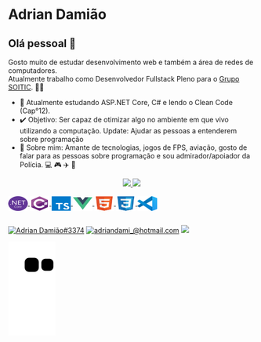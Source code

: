 
# Adrian Damião

## Olá pessoal 👋
Gosto muito de estudar desenvolvimento web e também a área de redes de computadores.<br>
Atualmente trabalho como Desenvolvedor Fullstack Pleno para o [Grupo SOITIC](https://soitic.com.br). 👨‍💻

- 🌱 Atualmente estudando ASP.NET Core, C# e lendo o Clean Code (Cap°12). 
- :heavy_check_mark: Objetivo: Ser capaz de otimizar algo no ambiente em que vivo utilizando a computação. Update: Ajudar as pessoas a entenderem sobre programação 
- 💬 Sobre mim: Amante de tecnologias, jogos de FPS, aviação, gosto de falar para as pessoas sobre programação e sou admirador/apoiador da Polícia. :computer: :video_game: :airplane: :rotating_light:

<div align="center">
  <a href="https://github.com/adriandamiao">
  <img height="180em" src="https://github-readme-stats.vercel.app/api?username=adriandamiao&show_icons=true&theme=merko&include_all_commits=true&count_private=true&locale=pt-br"/>
  <img height="180em" src="https://github-readme-stats.vercel.app/api/top-langs/?username=adriandamiao&layout=compact&langs_count=5&theme=merko&locale=pt-br"/>
</div>
 </a>
<div style="display: inline_block"><br>
  <a href="https://dotnet.microsoft.com/en-us/">
     <img align="center" alt=".NET" height="30" width="40" src="https://raw.githubusercontent.com/devicons/devicon/master/icons/dotnetcore/dotnetcore-original.svg">
  </a>
  <a href="https://docs.microsoft.com/en-us/dotnet/csharp/">
    <img align="center" alt="CSharp" height="30" width="40" src="https://raw.githubusercontent.com/devicons/devicon/master/icons/csharp/csharp-original.svg">
  </a>
  <a href="https://www.typescriptlang.org">
    <img align="center" alt="Typescript" height="30" width="40" src="https://raw.githubusercontent.com/devicons/devicon/master/icons/typescript/typescript-plain.svg">
  </a>
  <a href="https://vuejs.org">
    <img align="center" alt="Vue" height="30" width="40" src="https://raw.githubusercontent.com/devicons/devicon/master/icons/vuejs/vuejs-original.svg">
  </a>
  <a href="https://developer.mozilla.org/en-US/docs/Web/HTML">
    <img align="center" alt="HTML" height="30" width="40" src="https://raw.githubusercontent.com/devicons/devicon/master/icons/html5/html5-original.svg">
  </a>
  <a href="https://www.w3.org/Style/CSS">
     <img align="center" alt="CSS" height="30" width="40" src="https://raw.githubusercontent.com/devicons/devicon/master/icons/css3/css3-original.svg">
  </a>
  <a href="https://code.visualstudio.com">
    <img align="center" alt="Vscode" height="30" width="40" src="https://raw.githubusercontent.com/devicons/devicon/master/icons/vscode/vscode-original.svg">
  </a>
</div>
 
 ##
 
 <div> 
 <a href="#" target="_blank"><img src="https://img.shields.io/badge/Discord-7289DA?style=for-the-badge&logo=discord&logoColor=white" target="_blank" alt="Adrian Damião#3374" title="Adrian Damião#3374"></a> 
 <a href = "mailto:adriandami_@hotmail.com"><img src="https://img.shields.io/badge/Microsoft_Outlook-0078D4?style=for-the-badge&logo=microsoft-outlook&logoColor=white" target="_blank" title="adriandami_@hotmail.com"></a>
  <a href="https://www.linkedin.com/in/adrian-dami%C3%A3o-69b1b8148" target="_blank"><img src="https://img.shields.io/badge/-LinkedIn-%230077B5?style=for-the-badge&logo=linkedin&logoColor=white" target="_blank"></a>
 </div>
 
![Snake animation](https://github.com/adriandamiao/adriandamiao/blob/output/github-contribution-grid-snake.svg)

